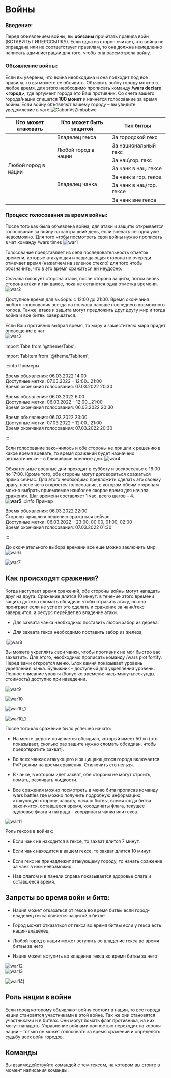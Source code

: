 
# Войны

### **Введение:**

Перед объявлением войны, вы **обязаны** прочитать правила войн (ВСТАВИТЬ ГИПЕРССЫЛКУ). Если одна из сторон считает, что война не оправдана или не соответствует правилам, то она должна немедленно написать администрации для того, чтобы она рассмотрела войну.

### **Объявление войны:**

Если вы уверены, что война необходима и она подходит под все правила, то вы можете ее объявить. Объявить войну городу можно в любое время, для этого необходимо прописать команду **/wars declare <город>**, где аргумент города это Ваш противник. Со счета вашего города/нации спишется **100 монет** и начнется голосование за время войны. Если войну объявляют вашему городу – вы увидите уведомление в чате
![GabonVsZimbabwe](/GabonVsZimbabwe.png)

<table>
<thead>
  <tr>
    <th>Кто может атаковать</th>
    <th>Кто может быть защитой</th>
    <th>Тип битвы</th>
  </tr>
</thead>
<tbody>
  <tr>
    <td rowspan="7">Любой город в нации</td>
    <td>Владелец гекса</td>
    <td>За городской гекс</td>
  </tr>
  <tr>
    <td rowspan="2">Любой город в нации</td>
    <td>За национальный гекс</td>
  </tr>
  <tr>
    <td>За нац\гор. гекс</td>
  </tr>
  <tr>
    <td rowspan="4">Владелец чанка</td>
    <td>За чанк в нац. гексе</td>
  </tr>
  <tr>
    <td>За чанк в гор. гексе</td>
  </tr>
  <tr>
    <td>За чанк в нац\гор. гексе</td>
  </tr>
  <tr>
    <td>За чанк вне гекса</td>
  </tr>
</tbody>
</table>

###  Процесс голосования за время войны:

После того как была объявлена война, для атаки и защиты открывается голосование за войну на завтрашний день, если воевать сегодня уже невозможно. Для того чтобы посмотреть свои войны нужно прописать в чат команду /wars times
![war1](/war1.png)

Голосование представляет из себя последовательность отметок времени, которые атакующая и защищающая сторона по очереди отмечает время (нажатием на зеленое стекло) для того чтобы обозначить, что в это время сражаться ей неудобно. 

Сначала голосует сторона атаки, после сторона защиты, потом вновь сторона атаки и так далее, пока не останется одна отметка времени.<br /> ![war2](/war2.png)

Доступное время для выбора: с 12:00 до 21:00. Время окончания любого голосования всегда на полчаса раньше последнего возможного голоса. Также, атака и защита могут предложить друг другу мир и тогда война и все битвы завершаться.

Если Ваш противник выбрал время, то мэру и заместителю мэра придет оповещение в чат.  
![war3](/war3.png)



import Tabs from '@theme/Tabs';

  

import TabItem from '@theme/TabItem';

  

:::info Примеры

<Tabs>

<TabItem  value="Пример 1"  label="Пример 1">Время объявления: 06.03.2022 14:00 <br  />Доступные метки: 07.03.2022 – 12:00…21:00 <br  /> Время окончания голосования: 07.03.2022 20:30

</TabItem>

<TabItem  value="Пример 2"  label="Пример 2">Время объявления: 06.03.2022 6:00 <br /> Доступные метки: 06.03.2022 – 12:00…21:00 <br /> Время окончания голосования: 06.03.2022 20:30

</TabItem>

<TabItem  value="Пример 3"  label="Пример 3">Время объявления: 06.03.2022 23:00 <br />Доступные метки: 07.03.2022 – 12:00…21:00 <br /> Время окончания голосования: 07.03.2022 20:30 
</TabItem>
</Tabs>

:::



Если голосование закончилось и обе стороны не пришли к решению в какое время воевать, то время сражений будет назначено автоматически – в ближайшие военные дни. 
![war4](/war4.png)

Обязательные военные дни проходят в субботу и воскресенье с 16:00 по 17:00. Кроме того, обе стороны могут договориться сражаться прямо сейчас. Для этого необходимо предложить сделать это своему врагу, после чего откроется голосование, в котором обеим сторонам можно выбрать приемлемое наиболее скорое время для начала сражения. Шаг времени составляет 1 час, всего шагов – 4. <br /> **![war5](/war5.png)**
:::info Пример

Время объявления: 06.03.2022 22:00 <br /> Стороны пришли к решению сражаться сейчас. <br /> Доступные метки: 06.03.2022 – 23:00, 00:00, 01:00, 02:00 <br /> Время окончания голосования: 07.03.2022 01:30

:::

До окончательного выбора времени все еще можно заключить мир.![war6](/war6.png)

![war7](/war7.png)


## Как происходят сражения?

Когда наступает время сражений, обе стороны войны могут нападать друг на друга. Сражение длится 10 минут: в течение этого времени защита должна сломать обсидиан чтобы отразить атаку, но она проиграет если не успеет это сделать и сражение за чанк/гекс завершится, а ресурс перейдет во владение атаки.

-   Для захвата чанка необходимо поставить любой забор из дерева.
    
-   Для захвата гекса необходимо поставить забор из железа.
    

!![war8](/war8.png)

Вы можете укреплять свои чанки, чтобы противник не мог быстро вас захватить. Для этого, необходимо прописать команду /wars plot fortify. Перед вами откроется меню. Блок камня показывает уровень укрепления чанка. Булыжник – доступный для укрепления уровень. Полное описание уровня (бонус ко времени: часы:минуты:секунды, стоимость) доступно при наведении.

![war9](/war9.png)

![war10](/war10.png)

![war10_1](/war10_1.png)

![war10_1](/war10_2.png)

После того как сражение было успешно начато:

-   На месте шерсти появляется обсидиан, который имеет 50 хп (это показывает, сколько раз защите нужно сломать обсидиан, чтобы предотвратить захват).
    
-   Во всех чанках атакующего и защищающегося города включается PvP режим на время сражения. Отключить его нельзя.
    
-   В чанке, в котором идет захват, обе стороны не могут строить, ломать, разливать жидкости.
    
-   Все сражения можно посмотреть в меню битв прописав команду wars battles где можно получить подробную информацию: атакующую сторону, защиту, начало битвы, время когда битва закончится, оставшееся время, координаты флага, текущее здоровье флага и награда – координаты чанка или гекса.
    

![war11](/war11.png)

Роль гексов в войнах:

-   Если чанк не находится в гексе, то захват длится 7 минут.
    
-   Если чанк находится в вашем гексе, то захват длится 10 минут.
    
-   Если гекс не принадлежит атакующему городу, то начать сражение за чанк в нем невозможно.
    
-   Над флагом и в панели справа показывается здоровье флага и оставшееся время.


## Запреты во время войн и битв:

-  Нация может отказаться от гекса во время битвы если город-владелец гекса является защитой в битве

-  Город может отказаться от гекса во время битвы если у гекса есть нация-владелец

-  Любой город в нации может вступить во владение гекса во время битвы за него

-  Нация может вступить во владение гекса во время битвы за него

  

![war12](/war12.png) <br /> ![war13](/war13.png)

![war14](/war14.png))  

## Роль нации в войне

Если город которому объявляют войну состоит в нации, то все города нации становятся участниками в этой войне. Так же они становятся участниками и в битвах. Они могут ломать флаг противника, на них могут нападать. Управление войнами полностью переходит на короля нации – только он может голосовать за время сражений и определять судьбу всех войн городов.

  
  
  
  

## Команды

Вы взаимодействуйте командой с тем гексом, на котором вы стоите в момент написания команды.